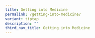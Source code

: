 ```yaml
---
title: Getting into Medicine
permalink: /getting-into-medicine/
variant: tiptap
description: ""
third_nav_title: Getting into Medicine
---
```

